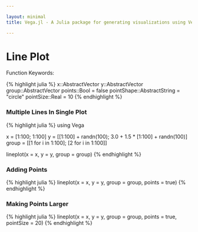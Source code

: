 ```yaml
---

layout: minimal
title: Vega.jl - A Julia package for generating visualizations using Vega

---
```


# Line Plot

Function Keywords:

{% highlight julia %}
x::AbstractVector
y::AbstractVector
group::AbstractVector
points::Bool = false
pointShape::AbstractString = "circle"
pointSize::Real = 10
{% endhighlight %}

### Multiple Lines In Single Plot
{% highlight julia %}
using Vega

x = [1:100; 1:100]
y = [[1:100] + randn(100); 3.0 + 1.5 * [1:100] + randn(100)]
group = [[1 for i in 1:100]; [2 for i in 1:100]]

lineplot(x = x, y = y, group = group)
{% endhighlight %}

<div id="lineplot"></div>
<script type="text/javascript">
parse("lineplot",
    {"name":"lineplot","height":450,"padding":"auto","marks":[{"marks":[{"properties":{"enter":{"stroke":{"field":"group","scale":"group"},"x":{"field":"x","scale":"x"},"strokeWidth":{"value":2},"y":{"field":"y","scale":"y"}}},"type":"line"}],"from":{"data":"table","transform":[{"groupby":["group"],"type":"facet"}]},"type":"group"}],"axes":[{"properties":{"title":{"fontSize":{"value":14}}},"title":"x","type":"x","scale":"x"},{"properties":{"title":{"fontSize":{"value":14}}},"title":"y","type":"y","scale":"y"}],"data":[{"name":"table","values":[{"x":1,"y2":0,"group":1,"y":-0.21321369986580918},{"x":2,"y2":0,"group":1,"y":1.3985070732602853},{"x":3,"y2":0,"group":1,"y":2.8315969128222176},{"x":4,"y2":0,"group":1,"y":5.10847552856312},{"x":5,"y2":0,"group":1,"y":5.797644115914002},{"x":6,"y2":0,"group":1,"y":5.914610430797741},{"x":7,"y2":0,"group":1,"y":6.358133569529957},{"x":8,"y2":0,"group":1,"y":8.724427862853243},{"x":9,"y2":0,"group":1,"y":8.348623156839507},{"x":10,"y2":0,"group":1,"y":9.688147067106232},{"x":11,"y2":0,"group":1,"y":10.06112602165281},{"x":12,"y2":0,"group":1,"y":12.407836524004129},{"x":13,"y2":0,"group":1,"y":12.166519018329044},{"x":14,"y2":0,"group":1,"y":13.732125499038986},{"x":15,"y2":0,"group":1,"y":14.733586123242661},{"x":16,"y2":0,"group":1,"y":14.488612805533847},{"x":17,"y2":0,"group":1,"y":17.516473995333012},{"x":18,"y2":0,"group":1,"y":18.251977860211433},{"x":19,"y2":0,"group":1,"y":18.15792770870133},{"x":20,"y2":0,"group":1,"y":21.04063141312778},{"x":21,"y2":0,"group":1,"y":21.812152189304243},{"x":22,"y2":0,"group":1,"y":21.808301374717583},{"x":23,"y2":0,"group":1,"y":22.722977307050957},{"x":24,"y2":0,"group":1,"y":24.081096920490943},{"x":25,"y2":0,"group":1,"y":26.859041975538684},{"x":26,"y2":0,"group":1,"y":25.162163164847215},{"x":27,"y2":0,"group":1,"y":26.571685780072542},{"x":28,"y2":0,"group":1,"y":28.721574341634167},{"x":29,"y2":0,"group":1,"y":29.894064600438004},{"x":30,"y2":0,"group":1,"y":31.965721152914448},{"x":31,"y2":0,"group":1,"y":31.070567235019375},{"x":32,"y2":0,"group":1,"y":32.305612978826574},{"x":33,"y2":0,"group":1,"y":32.46357128268016},{"x":34,"y2":0,"group":1,"y":35.226342922540006},{"x":35,"y2":0,"group":1,"y":35.348539381967065},{"x":36,"y2":0,"group":1,"y":36.649149265710896},{"x":37,"y2":0,"group":1,"y":36.561535257826435},{"x":38,"y2":0,"group":1,"y":38.83016849547384},{"x":39,"y2":0,"group":1,"y":37.88531526555204},{"x":40,"y2":0,"group":1,"y":41.953830739664824},{"x":41,"y2":0,"group":1,"y":40.6704309868311},{"x":42,"y2":0,"group":1,"y":43.90959115734531},{"x":43,"y2":0,"group":1,"y":43.41137075670251},{"x":44,"y2":0,"group":1,"y":43.439708012187154},{"x":45,"y2":0,"group":1,"y":44.973493872253364},{"x":46,"y2":0,"group":1,"y":46.73305937810806},{"x":47,"y2":0,"group":1,"y":44.524780522197915},{"x":48,"y2":0,"group":1,"y":48.53010059957868},{"x":49,"y2":0,"group":1,"y":49.86780586391065},{"x":50,"y2":0,"group":1,"y":49.01557973572676},{"x":51,"y2":0,"group":1,"y":51.06983350683799},{"x":52,"y2":0,"group":1,"y":51.05888914249255},{"x":53,"y2":0,"group":1,"y":52.5115001831221},{"x":54,"y2":0,"group":1,"y":53.97393201664967},{"x":55,"y2":0,"group":1,"y":53.66053030674649},{"x":56,"y2":0,"group":1,"y":56.81971516458666},{"x":57,"y2":0,"group":1,"y":56.54959472971153},{"x":58,"y2":0,"group":1,"y":59.65139846648794},{"x":59,"y2":0,"group":1,"y":60.91139767808923},{"x":60,"y2":0,"group":1,"y":58.94542235843979},{"x":61,"y2":0,"group":1,"y":61.337909839945034},{"x":62,"y2":0,"group":1,"y":62.0909948309055},{"x":63,"y2":0,"group":1,"y":62.93246429097792},{"x":64,"y2":0,"group":1,"y":64.71022829267858},{"x":65,"y2":0,"group":1,"y":66.83522495852513},{"x":66,"y2":0,"group":1,"y":66.32649430944169},{"x":67,"y2":0,"group":1,"y":66.31951475210055},{"x":68,"y2":0,"group":1,"y":68.59769112425644},{"x":69,"y2":0,"group":1,"y":71.24129489433732},{"x":70,"y2":0,"group":1,"y":69.99823432374605},{"x":71,"y2":0,"group":1,"y":71.11322741154369},{"x":72,"y2":0,"group":1,"y":71.05344626161155},{"x":73,"y2":0,"group":1,"y":74.85440091977581},{"x":74,"y2":0,"group":1,"y":75.55317648562344},{"x":75,"y2":0,"group":1,"y":75.45503129141386},{"x":76,"y2":0,"group":1,"y":76.0223616001447},{"x":77,"y2":0,"group":1,"y":74.92783509731498},{"x":78,"y2":0,"group":1,"y":78.43358351371874},{"x":79,"y2":0,"group":1,"y":78.42153512627573},{"x":80,"y2":0,"group":1,"y":81.0553229766386},{"x":81,"y2":0,"group":1,"y":80.92601877652054},{"x":82,"y2":0,"group":1,"y":83.42152175231054},{"x":83,"y2":0,"group":1,"y":83.14269072793677},{"x":84,"y2":0,"group":1,"y":82.66049263182241},{"x":85,"y2":0,"group":1,"y":84.1226306401764},{"x":86,"y2":0,"group":1,"y":86.3227262400373},{"x":87,"y2":0,"group":1,"y":86.91795276393403},{"x":88,"y2":0,"group":1,"y":86.9567853292563},{"x":89,"y2":0,"group":1,"y":87.57613065700745},{"x":90,"y2":0,"group":1,"y":91.01575331700467},{"x":91,"y2":0,"group":1,"y":90.2519113725953},{"x":92,"y2":0,"group":1,"y":91.17616274054065},{"x":93,"y2":0,"group":1,"y":94.92983067686791},{"x":94,"y2":0,"group":1,"y":94.46040371685923},{"x":95,"y2":0,"group":1,"y":94.36177173493158},{"x":96,"y2":0,"group":1,"y":95.18760778064903},{"x":97,"y2":0,"group":1,"y":97.69778288965564},{"x":98,"y2":0,"group":1,"y":98.42700274410771},{"x":99,"y2":0,"group":1,"y":98.46411758202628},{"x":100,"y2":0,"group":1,"y":99.99237690251375},{"x":1,"y2":0,"group":2,"y":3.9685809095608855},{"x":2,"y2":0,"group":2,"y":6.149192141676936},{"x":3,"y2":0,"group":2,"y":8.593510164930834},{"x":4,"y2":0,"group":2,"y":9.98002741794392},{"x":5,"y2":0,"group":2,"y":11.451741017455385},{"x":6,"y2":0,"group":2,"y":10.779480801437428},{"x":7,"y2":0,"group":2,"y":12.673383443036764},{"x":8,"y2":0,"group":2,"y":15.779652415816079},{"x":9,"y2":0,"group":2,"y":16.07431024737684},{"x":10,"y2":0,"group":2,"y":19.718430791034823},{"x":11,"y2":0,"group":2,"y":18.44486731156199},{"x":12,"y2":0,"group":2,"y":20.36963341907325},{"x":13,"y2":0,"group":2,"y":21.538324403291618},{"x":14,"y2":0,"group":2,"y":24.216897481249482},{"x":15,"y2":0,"group":2,"y":25.44331378078537},{"x":16,"y2":0,"group":2,"y":28.17716062504715},{"x":17,"y2":0,"group":2,"y":29.324767259984746},{"x":18,"y2":0,"group":2,"y":28.590212431477553},{"x":19,"y2":0,"group":2,"y":33.647350741958796},{"x":20,"y2":0,"group":2,"y":31.94460195122258},{"x":21,"y2":0,"group":2,"y":32.10993058176156},{"x":22,"y2":0,"group":2,"y":37.176152378517315},{"x":23,"y2":0,"group":2,"y":37.107742736814956},{"x":24,"y2":0,"group":2,"y":39.40000330874773},{"x":25,"y2":0,"group":2,"y":40.669962925596174},{"x":26,"y2":0,"group":2,"y":42.08993134457572},{"x":27,"y2":0,"group":2,"y":44.30713225843759},{"x":28,"y2":0,"group":2,"y":42.288610524025245},{"x":29,"y2":0,"group":2,"y":48.53422810409889},{"x":30,"y2":0,"group":2,"y":48.990086221864914},{"x":31,"y2":0,"group":2,"y":49.43089313321655},{"x":32,"y2":0,"group":2,"y":52.70011370097463},{"x":33,"y2":0,"group":2,"y":51.59397651674797},{"x":34,"y2":0,"group":2,"y":53.325677936525764},{"x":35,"y2":0,"group":2,"y":55.8915802885221},{"x":36,"y2":0,"group":2,"y":56.70748947211033},{"x":37,"y2":0,"group":2,"y":58.749497717585434},{"x":38,"y2":0,"group":2,"y":59.527144181456336},{"x":39,"y2":0,"group":2,"y":60.348222325162354},{"x":40,"y2":0,"group":2,"y":63.54229414658719},{"x":41,"y2":0,"group":2,"y":64.67848723143688},{"x":42,"y2":0,"group":2,"y":64.92756798228612},{"x":43,"y2":0,"group":2,"y":67.76726519535438},{"x":44,"y2":0,"group":2,"y":71.21237589264443},{"x":45,"y2":0,"group":2,"y":69.77569015550937},{"x":46,"y2":0,"group":2,"y":73.1012721388432},{"x":47,"y2":0,"group":2,"y":73.59417127368785},{"x":48,"y2":0,"group":2,"y":75.84215611638032},{"x":49,"y2":0,"group":2,"y":76.73475947093556},{"x":50,"y2":0,"group":2,"y":77.46857405209},{"x":51,"y2":0,"group":2,"y":79.9144765767943},{"x":52,"y2":0,"group":2,"y":82.08105451776464},{"x":53,"y2":0,"group":2,"y":81.14068541228696},{"x":54,"y2":0,"group":2,"y":83.0548092512663},{"x":55,"y2":0,"group":2,"y":83.18705331674356},{"x":56,"y2":0,"group":2,"y":86.6682304790251},{"x":57,"y2":0,"group":2,"y":89.35823774633533},{"x":58,"y2":0,"group":2,"y":88.81169496810575},{"x":59,"y2":0,"group":2,"y":91.29064909938221},{"x":60,"y2":0,"group":2,"y":95.16679912340854},{"x":61,"y2":0,"group":2,"y":94.64503334447201},{"x":62,"y2":0,"group":2,"y":95.91747999563408},{"x":63,"y2":0,"group":2,"y":97.92024281683334},{"x":64,"y2":0,"group":2,"y":99.20470318694356},{"x":65,"y2":0,"group":2,"y":102.1070866223268},{"x":66,"y2":0,"group":2,"y":100.91658655349063},{"x":67,"y2":0,"group":2,"y":104.70489423099393},{"x":68,"y2":0,"group":2,"y":103.361897018721},{"x":69,"y2":0,"group":2,"y":105.24580823943818},{"x":70,"y2":0,"group":2,"y":106.76836951385988},{"x":71,"y2":0,"group":2,"y":110.06286156236393},{"x":72,"y2":0,"group":2,"y":109.88685994626938},{"x":73,"y2":0,"group":2,"y":112.55098178782217},{"x":74,"y2":0,"group":2,"y":114.07303570647427},{"x":75,"y2":0,"group":2,"y":113.55428122965438},{"x":76,"y2":0,"group":2,"y":116.83012081628749},{"x":77,"y2":0,"group":2,"y":119.12410650710446},{"x":78,"y2":0,"group":2,"y":118.93813378644354},{"x":79,"y2":0,"group":2,"y":120.17540213210881},{"x":80,"y2":0,"group":2,"y":124.40636982141221},{"x":81,"y2":0,"group":2,"y":124.44990914337959},{"x":82,"y2":0,"group":2,"y":124.88115555001386},{"x":83,"y2":0,"group":2,"y":124.88515959908439},{"x":84,"y2":0,"group":2,"y":128.98540062176556},{"x":85,"y2":0,"group":2,"y":129.89088154610207},{"x":86,"y2":0,"group":2,"y":133.02668234574597},{"x":87,"y2":0,"group":2,"y":133.94745458144092},{"x":88,"y2":0,"group":2,"y":134.42659505555756},{"x":89,"y2":0,"group":2,"y":134.9094695238586},{"x":90,"y2":0,"group":2,"y":138.85635910791504},{"x":91,"y2":0,"group":2,"y":138.13986278789577},{"x":92,"y2":0,"group":2,"y":142.05487993405137},{"x":93,"y2":0,"group":2,"y":141.16082214190453},{"x":94,"y2":0,"group":2,"y":143.40996538818},{"x":95,"y2":0,"group":2,"y":146.4727249582702},{"x":96,"y2":0,"group":2,"y":145.1238504449773},{"x":97,"y2":0,"group":2,"y":149.26984625418515},{"x":98,"y2":0,"group":2,"y":150.52203209488368},{"x":99,"y2":0,"group":2,"y":151.3308497817558},{"x":100,"y2":0,"group":2,"y":153.52865134160825}]}],"scales":[{"name":"x","range":"width","domain":{"data":"table","field":"x"},"type":"linear"},{"name":"y","range":"height","domain":{"data":"table","field":"y"},"type":"linear"},{"name":"group","range":["rgb(166,206,227)","rgb( 31,120,180)","rgb(178,223,138)","rgb( 51,160, 44)","rgb(251,154,153)","rgb(227, 26, 28)","rgb(253,191,111)","rgb(255,127,  0)","rgb(202,178,214)","rgb(106, 61,154)","rgb(255,255,153)","rgb(177, 89, 40)"],"domain":{"data":"table","field":"group"},"type":"ordinal"}],"width":450,"legends":[{"title":"Group","fill":"group"}]}

	);
</script>

### Adding Points
{% highlight julia %}
lineplot(x = x, y = y, group = group, points = true)
{% endhighlight %}

<div id="lineplot2"></div>
<script type="text/javascript">
parse("lineplot2",
    {"name":"lineplot","height":450,"padding":"auto","marks":[{"marks":[{"properties":{"enter":{"stroke":{"field":"group","scale":"group"},"x":{"field":"x","scale":"x"},"strokeWidth":{"value":2},"y":{"field":"y","scale":"y"}}},"type":"line"},{"properties":{"enter":{"shape":{"value":"circle"},"stroke":{"field":"group","scale":"group"},"x":{"field":"x","scale":"x"},"strokeWidth":{"value":2},"size":{"value":10},"y":{"field":"y","scale":"y"}}},"type":"symbol"}],"from":{"data":"table","transform":[{"groupby":["group"],"type":"facet"}]},"type":"group"}],"axes":[{"properties":{"title":{"fontSize":{"value":14}}},"title":"x","type":"x","scale":"x"},{"properties":{"title":{"fontSize":{"value":14}}},"title":"y","type":"y","scale":"y"}],"data":[{"name":"table","values":[{"x":1,"y2":0,"group":1,"y":-0.21321369986580918},{"x":2,"y2":0,"group":1,"y":1.3985070732602853},{"x":3,"y2":0,"group":1,"y":2.8315969128222176},{"x":4,"y2":0,"group":1,"y":5.10847552856312},{"x":5,"y2":0,"group":1,"y":5.797644115914002},{"x":6,"y2":0,"group":1,"y":5.914610430797741},{"x":7,"y2":0,"group":1,"y":6.358133569529957},{"x":8,"y2":0,"group":1,"y":8.724427862853243},{"x":9,"y2":0,"group":1,"y":8.348623156839507},{"x":10,"y2":0,"group":1,"y":9.688147067106232},{"x":11,"y2":0,"group":1,"y":10.06112602165281},{"x":12,"y2":0,"group":1,"y":12.407836524004129},{"x":13,"y2":0,"group":1,"y":12.166519018329044},{"x":14,"y2":0,"group":1,"y":13.732125499038986},{"x":15,"y2":0,"group":1,"y":14.733586123242661},{"x":16,"y2":0,"group":1,"y":14.488612805533847},{"x":17,"y2":0,"group":1,"y":17.516473995333012},{"x":18,"y2":0,"group":1,"y":18.251977860211433},{"x":19,"y2":0,"group":1,"y":18.15792770870133},{"x":20,"y2":0,"group":1,"y":21.04063141312778},{"x":21,"y2":0,"group":1,"y":21.812152189304243},{"x":22,"y2":0,"group":1,"y":21.808301374717583},{"x":23,"y2":0,"group":1,"y":22.722977307050957},{"x":24,"y2":0,"group":1,"y":24.081096920490943},{"x":25,"y2":0,"group":1,"y":26.859041975538684},{"x":26,"y2":0,"group":1,"y":25.162163164847215},{"x":27,"y2":0,"group":1,"y":26.571685780072542},{"x":28,"y2":0,"group":1,"y":28.721574341634167},{"x":29,"y2":0,"group":1,"y":29.894064600438004},{"x":30,"y2":0,"group":1,"y":31.965721152914448},{"x":31,"y2":0,"group":1,"y":31.070567235019375},{"x":32,"y2":0,"group":1,"y":32.305612978826574},{"x":33,"y2":0,"group":1,"y":32.46357128268016},{"x":34,"y2":0,"group":1,"y":35.226342922540006},{"x":35,"y2":0,"group":1,"y":35.348539381967065},{"x":36,"y2":0,"group":1,"y":36.649149265710896},{"x":37,"y2":0,"group":1,"y":36.561535257826435},{"x":38,"y2":0,"group":1,"y":38.83016849547384},{"x":39,"y2":0,"group":1,"y":37.88531526555204},{"x":40,"y2":0,"group":1,"y":41.953830739664824},{"x":41,"y2":0,"group":1,"y":40.6704309868311},{"x":42,"y2":0,"group":1,"y":43.90959115734531},{"x":43,"y2":0,"group":1,"y":43.41137075670251},{"x":44,"y2":0,"group":1,"y":43.439708012187154},{"x":45,"y2":0,"group":1,"y":44.973493872253364},{"x":46,"y2":0,"group":1,"y":46.73305937810806},{"x":47,"y2":0,"group":1,"y":44.524780522197915},{"x":48,"y2":0,"group":1,"y":48.53010059957868},{"x":49,"y2":0,"group":1,"y":49.86780586391065},{"x":50,"y2":0,"group":1,"y":49.01557973572676},{"x":51,"y2":0,"group":1,"y":51.06983350683799},{"x":52,"y2":0,"group":1,"y":51.05888914249255},{"x":53,"y2":0,"group":1,"y":52.5115001831221},{"x":54,"y2":0,"group":1,"y":53.97393201664967},{"x":55,"y2":0,"group":1,"y":53.66053030674649},{"x":56,"y2":0,"group":1,"y":56.81971516458666},{"x":57,"y2":0,"group":1,"y":56.54959472971153},{"x":58,"y2":0,"group":1,"y":59.65139846648794},{"x":59,"y2":0,"group":1,"y":60.91139767808923},{"x":60,"y2":0,"group":1,"y":58.94542235843979},{"x":61,"y2":0,"group":1,"y":61.337909839945034},{"x":62,"y2":0,"group":1,"y":62.0909948309055},{"x":63,"y2":0,"group":1,"y":62.93246429097792},{"x":64,"y2":0,"group":1,"y":64.71022829267858},{"x":65,"y2":0,"group":1,"y":66.83522495852513},{"x":66,"y2":0,"group":1,"y":66.32649430944169},{"x":67,"y2":0,"group":1,"y":66.31951475210055},{"x":68,"y2":0,"group":1,"y":68.59769112425644},{"x":69,"y2":0,"group":1,"y":71.24129489433732},{"x":70,"y2":0,"group":1,"y":69.99823432374605},{"x":71,"y2":0,"group":1,"y":71.11322741154369},{"x":72,"y2":0,"group":1,"y":71.05344626161155},{"x":73,"y2":0,"group":1,"y":74.85440091977581},{"x":74,"y2":0,"group":1,"y":75.55317648562344},{"x":75,"y2":0,"group":1,"y":75.45503129141386},{"x":76,"y2":0,"group":1,"y":76.0223616001447},{"x":77,"y2":0,"group":1,"y":74.92783509731498},{"x":78,"y2":0,"group":1,"y":78.43358351371874},{"x":79,"y2":0,"group":1,"y":78.42153512627573},{"x":80,"y2":0,"group":1,"y":81.0553229766386},{"x":81,"y2":0,"group":1,"y":80.92601877652054},{"x":82,"y2":0,"group":1,"y":83.42152175231054},{"x":83,"y2":0,"group":1,"y":83.14269072793677},{"x":84,"y2":0,"group":1,"y":82.66049263182241},{"x":85,"y2":0,"group":1,"y":84.1226306401764},{"x":86,"y2":0,"group":1,"y":86.3227262400373},{"x":87,"y2":0,"group":1,"y":86.91795276393403},{"x":88,"y2":0,"group":1,"y":86.9567853292563},{"x":89,"y2":0,"group":1,"y":87.57613065700745},{"x":90,"y2":0,"group":1,"y":91.01575331700467},{"x":91,"y2":0,"group":1,"y":90.2519113725953},{"x":92,"y2":0,"group":1,"y":91.17616274054065},{"x":93,"y2":0,"group":1,"y":94.92983067686791},{"x":94,"y2":0,"group":1,"y":94.46040371685923},{"x":95,"y2":0,"group":1,"y":94.36177173493158},{"x":96,"y2":0,"group":1,"y":95.18760778064903},{"x":97,"y2":0,"group":1,"y":97.69778288965564},{"x":98,"y2":0,"group":1,"y":98.42700274410771},{"x":99,"y2":0,"group":1,"y":98.46411758202628},{"x":100,"y2":0,"group":1,"y":99.99237690251375},{"x":1,"y2":0,"group":2,"y":3.9685809095608855},{"x":2,"y2":0,"group":2,"y":6.149192141676936},{"x":3,"y2":0,"group":2,"y":8.593510164930834},{"x":4,"y2":0,"group":2,"y":9.98002741794392},{"x":5,"y2":0,"group":2,"y":11.451741017455385},{"x":6,"y2":0,"group":2,"y":10.779480801437428},{"x":7,"y2":0,"group":2,"y":12.673383443036764},{"x":8,"y2":0,"group":2,"y":15.779652415816079},{"x":9,"y2":0,"group":2,"y":16.07431024737684},{"x":10,"y2":0,"group":2,"y":19.718430791034823},{"x":11,"y2":0,"group":2,"y":18.44486731156199},{"x":12,"y2":0,"group":2,"y":20.36963341907325},{"x":13,"y2":0,"group":2,"y":21.538324403291618},{"x":14,"y2":0,"group":2,"y":24.216897481249482},{"x":15,"y2":0,"group":2,"y":25.44331378078537},{"x":16,"y2":0,"group":2,"y":28.17716062504715},{"x":17,"y2":0,"group":2,"y":29.324767259984746},{"x":18,"y2":0,"group":2,"y":28.590212431477553},{"x":19,"y2":0,"group":2,"y":33.647350741958796},{"x":20,"y2":0,"group":2,"y":31.94460195122258},{"x":21,"y2":0,"group":2,"y":32.10993058176156},{"x":22,"y2":0,"group":2,"y":37.176152378517315},{"x":23,"y2":0,"group":2,"y":37.107742736814956},{"x":24,"y2":0,"group":2,"y":39.40000330874773},{"x":25,"y2":0,"group":2,"y":40.669962925596174},{"x":26,"y2":0,"group":2,"y":42.08993134457572},{"x":27,"y2":0,"group":2,"y":44.30713225843759},{"x":28,"y2":0,"group":2,"y":42.288610524025245},{"x":29,"y2":0,"group":2,"y":48.53422810409889},{"x":30,"y2":0,"group":2,"y":48.990086221864914},{"x":31,"y2":0,"group":2,"y":49.43089313321655},{"x":32,"y2":0,"group":2,"y":52.70011370097463},{"x":33,"y2":0,"group":2,"y":51.59397651674797},{"x":34,"y2":0,"group":2,"y":53.325677936525764},{"x":35,"y2":0,"group":2,"y":55.8915802885221},{"x":36,"y2":0,"group":2,"y":56.70748947211033},{"x":37,"y2":0,"group":2,"y":58.749497717585434},{"x":38,"y2":0,"group":2,"y":59.527144181456336},{"x":39,"y2":0,"group":2,"y":60.348222325162354},{"x":40,"y2":0,"group":2,"y":63.54229414658719},{"x":41,"y2":0,"group":2,"y":64.67848723143688},{"x":42,"y2":0,"group":2,"y":64.92756798228612},{"x":43,"y2":0,"group":2,"y":67.76726519535438},{"x":44,"y2":0,"group":2,"y":71.21237589264443},{"x":45,"y2":0,"group":2,"y":69.77569015550937},{"x":46,"y2":0,"group":2,"y":73.1012721388432},{"x":47,"y2":0,"group":2,"y":73.59417127368785},{"x":48,"y2":0,"group":2,"y":75.84215611638032},{"x":49,"y2":0,"group":2,"y":76.73475947093556},{"x":50,"y2":0,"group":2,"y":77.46857405209},{"x":51,"y2":0,"group":2,"y":79.9144765767943},{"x":52,"y2":0,"group":2,"y":82.08105451776464},{"x":53,"y2":0,"group":2,"y":81.14068541228696},{"x":54,"y2":0,"group":2,"y":83.0548092512663},{"x":55,"y2":0,"group":2,"y":83.18705331674356},{"x":56,"y2":0,"group":2,"y":86.6682304790251},{"x":57,"y2":0,"group":2,"y":89.35823774633533},{"x":58,"y2":0,"group":2,"y":88.81169496810575},{"x":59,"y2":0,"group":2,"y":91.29064909938221},{"x":60,"y2":0,"group":2,"y":95.16679912340854},{"x":61,"y2":0,"group":2,"y":94.64503334447201},{"x":62,"y2":0,"group":2,"y":95.91747999563408},{"x":63,"y2":0,"group":2,"y":97.92024281683334},{"x":64,"y2":0,"group":2,"y":99.20470318694356},{"x":65,"y2":0,"group":2,"y":102.1070866223268},{"x":66,"y2":0,"group":2,"y":100.91658655349063},{"x":67,"y2":0,"group":2,"y":104.70489423099393},{"x":68,"y2":0,"group":2,"y":103.361897018721},{"x":69,"y2":0,"group":2,"y":105.24580823943818},{"x":70,"y2":0,"group":2,"y":106.76836951385988},{"x":71,"y2":0,"group":2,"y":110.06286156236393},{"x":72,"y2":0,"group":2,"y":109.88685994626938},{"x":73,"y2":0,"group":2,"y":112.55098178782217},{"x":74,"y2":0,"group":2,"y":114.07303570647427},{"x":75,"y2":0,"group":2,"y":113.55428122965438},{"x":76,"y2":0,"group":2,"y":116.83012081628749},{"x":77,"y2":0,"group":2,"y":119.12410650710446},{"x":78,"y2":0,"group":2,"y":118.93813378644354},{"x":79,"y2":0,"group":2,"y":120.17540213210881},{"x":80,"y2":0,"group":2,"y":124.40636982141221},{"x":81,"y2":0,"group":2,"y":124.44990914337959},{"x":82,"y2":0,"group":2,"y":124.88115555001386},{"x":83,"y2":0,"group":2,"y":124.88515959908439},{"x":84,"y2":0,"group":2,"y":128.98540062176556},{"x":85,"y2":0,"group":2,"y":129.89088154610207},{"x":86,"y2":0,"group":2,"y":133.02668234574597},{"x":87,"y2":0,"group":2,"y":133.94745458144092},{"x":88,"y2":0,"group":2,"y":134.42659505555756},{"x":89,"y2":0,"group":2,"y":134.9094695238586},{"x":90,"y2":0,"group":2,"y":138.85635910791504},{"x":91,"y2":0,"group":2,"y":138.13986278789577},{"x":92,"y2":0,"group":2,"y":142.05487993405137},{"x":93,"y2":0,"group":2,"y":141.16082214190453},{"x":94,"y2":0,"group":2,"y":143.40996538818},{"x":95,"y2":0,"group":2,"y":146.4727249582702},{"x":96,"y2":0,"group":2,"y":145.1238504449773},{"x":97,"y2":0,"group":2,"y":149.26984625418515},{"x":98,"y2":0,"group":2,"y":150.52203209488368},{"x":99,"y2":0,"group":2,"y":151.3308497817558},{"x":100,"y2":0,"group":2,"y":153.52865134160825}]}],"scales":[{"name":"x","range":"width","domain":{"data":"table","field":"x"},"type":"linear"},{"name":"y","range":"height","domain":{"data":"table","field":"y"},"type":"linear"},{"name":"group","range":["rgb(166,206,227)","rgb( 31,120,180)","rgb(178,223,138)","rgb( 51,160, 44)","rgb(251,154,153)","rgb(227, 26, 28)","rgb(253,191,111)","rgb(255,127,  0)","rgb(202,178,214)","rgb(106, 61,154)","rgb(255,255,153)","rgb(177, 89, 40)"],"domain":{"data":"table","field":"group"},"type":"ordinal"}],"width":450,"legends":[{"title":"Group","fill":"group"}]}

	);
</script>

### Making Points Larger
{% highlight julia %}
lineplot(x = x, y = y, group = group, points = true, pointSize = 20)
{% endhighlight %}

<div id="lineplot3"></div>
<script type="text/javascript">
parse("lineplot3",
    {"name":"lineplot","height":450,"padding":"auto","marks":[{"marks":[{"properties":{"enter":{"stroke":{"field":"group","scale":"group"},"x":{"field":"x","scale":"x"},"strokeWidth":{"value":2},"y":{"field":"y","scale":"y"}}},"type":"line"},{"properties":{"enter":{"shape":{"value":"circle"},"stroke":{"field":"group","scale":"group"},"x":{"field":"x","scale":"x"},"strokeWidth":{"value":2},"size":{"value":20},"y":{"field":"y","scale":"y"}}},"type":"symbol"}],"from":{"data":"table","transform":[{"groupby":["group"],"type":"facet"}]},"type":"group"}],"axes":[{"properties":{"title":{"fontSize":{"value":14}}},"title":"x","type":"x","scale":"x"},{"properties":{"title":{"fontSize":{"value":14}}},"title":"y","type":"y","scale":"y"}],"data":[{"name":"table","values":[{"x":1,"y2":0,"group":1,"y":-0.21321369986580918},{"x":2,"y2":0,"group":1,"y":1.3985070732602853},{"x":3,"y2":0,"group":1,"y":2.8315969128222176},{"x":4,"y2":0,"group":1,"y":5.10847552856312},{"x":5,"y2":0,"group":1,"y":5.797644115914002},{"x":6,"y2":0,"group":1,"y":5.914610430797741},{"x":7,"y2":0,"group":1,"y":6.358133569529957},{"x":8,"y2":0,"group":1,"y":8.724427862853243},{"x":9,"y2":0,"group":1,"y":8.348623156839507},{"x":10,"y2":0,"group":1,"y":9.688147067106232},{"x":11,"y2":0,"group":1,"y":10.06112602165281},{"x":12,"y2":0,"group":1,"y":12.407836524004129},{"x":13,"y2":0,"group":1,"y":12.166519018329044},{"x":14,"y2":0,"group":1,"y":13.732125499038986},{"x":15,"y2":0,"group":1,"y":14.733586123242661},{"x":16,"y2":0,"group":1,"y":14.488612805533847},{"x":17,"y2":0,"group":1,"y":17.516473995333012},{"x":18,"y2":0,"group":1,"y":18.251977860211433},{"x":19,"y2":0,"group":1,"y":18.15792770870133},{"x":20,"y2":0,"group":1,"y":21.04063141312778},{"x":21,"y2":0,"group":1,"y":21.812152189304243},{"x":22,"y2":0,"group":1,"y":21.808301374717583},{"x":23,"y2":0,"group":1,"y":22.722977307050957},{"x":24,"y2":0,"group":1,"y":24.081096920490943},{"x":25,"y2":0,"group":1,"y":26.859041975538684},{"x":26,"y2":0,"group":1,"y":25.162163164847215},{"x":27,"y2":0,"group":1,"y":26.571685780072542},{"x":28,"y2":0,"group":1,"y":28.721574341634167},{"x":29,"y2":0,"group":1,"y":29.894064600438004},{"x":30,"y2":0,"group":1,"y":31.965721152914448},{"x":31,"y2":0,"group":1,"y":31.070567235019375},{"x":32,"y2":0,"group":1,"y":32.305612978826574},{"x":33,"y2":0,"group":1,"y":32.46357128268016},{"x":34,"y2":0,"group":1,"y":35.226342922540006},{"x":35,"y2":0,"group":1,"y":35.348539381967065},{"x":36,"y2":0,"group":1,"y":36.649149265710896},{"x":37,"y2":0,"group":1,"y":36.561535257826435},{"x":38,"y2":0,"group":1,"y":38.83016849547384},{"x":39,"y2":0,"group":1,"y":37.88531526555204},{"x":40,"y2":0,"group":1,"y":41.953830739664824},{"x":41,"y2":0,"group":1,"y":40.6704309868311},{"x":42,"y2":0,"group":1,"y":43.90959115734531},{"x":43,"y2":0,"group":1,"y":43.41137075670251},{"x":44,"y2":0,"group":1,"y":43.439708012187154},{"x":45,"y2":0,"group":1,"y":44.973493872253364},{"x":46,"y2":0,"group":1,"y":46.73305937810806},{"x":47,"y2":0,"group":1,"y":44.524780522197915},{"x":48,"y2":0,"group":1,"y":48.53010059957868},{"x":49,"y2":0,"group":1,"y":49.86780586391065},{"x":50,"y2":0,"group":1,"y":49.01557973572676},{"x":51,"y2":0,"group":1,"y":51.06983350683799},{"x":52,"y2":0,"group":1,"y":51.05888914249255},{"x":53,"y2":0,"group":1,"y":52.5115001831221},{"x":54,"y2":0,"group":1,"y":53.97393201664967},{"x":55,"y2":0,"group":1,"y":53.66053030674649},{"x":56,"y2":0,"group":1,"y":56.81971516458666},{"x":57,"y2":0,"group":1,"y":56.54959472971153},{"x":58,"y2":0,"group":1,"y":59.65139846648794},{"x":59,"y2":0,"group":1,"y":60.91139767808923},{"x":60,"y2":0,"group":1,"y":58.94542235843979},{"x":61,"y2":0,"group":1,"y":61.337909839945034},{"x":62,"y2":0,"group":1,"y":62.0909948309055},{"x":63,"y2":0,"group":1,"y":62.93246429097792},{"x":64,"y2":0,"group":1,"y":64.71022829267858},{"x":65,"y2":0,"group":1,"y":66.83522495852513},{"x":66,"y2":0,"group":1,"y":66.32649430944169},{"x":67,"y2":0,"group":1,"y":66.31951475210055},{"x":68,"y2":0,"group":1,"y":68.59769112425644},{"x":69,"y2":0,"group":1,"y":71.24129489433732},{"x":70,"y2":0,"group":1,"y":69.99823432374605},{"x":71,"y2":0,"group":1,"y":71.11322741154369},{"x":72,"y2":0,"group":1,"y":71.05344626161155},{"x":73,"y2":0,"group":1,"y":74.85440091977581},{"x":74,"y2":0,"group":1,"y":75.55317648562344},{"x":75,"y2":0,"group":1,"y":75.45503129141386},{"x":76,"y2":0,"group":1,"y":76.0223616001447},{"x":77,"y2":0,"group":1,"y":74.92783509731498},{"x":78,"y2":0,"group":1,"y":78.43358351371874},{"x":79,"y2":0,"group":1,"y":78.42153512627573},{"x":80,"y2":0,"group":1,"y":81.0553229766386},{"x":81,"y2":0,"group":1,"y":80.92601877652054},{"x":82,"y2":0,"group":1,"y":83.42152175231054},{"x":83,"y2":0,"group":1,"y":83.14269072793677},{"x":84,"y2":0,"group":1,"y":82.66049263182241},{"x":85,"y2":0,"group":1,"y":84.1226306401764},{"x":86,"y2":0,"group":1,"y":86.3227262400373},{"x":87,"y2":0,"group":1,"y":86.91795276393403},{"x":88,"y2":0,"group":1,"y":86.9567853292563},{"x":89,"y2":0,"group":1,"y":87.57613065700745},{"x":90,"y2":0,"group":1,"y":91.01575331700467},{"x":91,"y2":0,"group":1,"y":90.2519113725953},{"x":92,"y2":0,"group":1,"y":91.17616274054065},{"x":93,"y2":0,"group":1,"y":94.92983067686791},{"x":94,"y2":0,"group":1,"y":94.46040371685923},{"x":95,"y2":0,"group":1,"y":94.36177173493158},{"x":96,"y2":0,"group":1,"y":95.18760778064903},{"x":97,"y2":0,"group":1,"y":97.69778288965564},{"x":98,"y2":0,"group":1,"y":98.42700274410771},{"x":99,"y2":0,"group":1,"y":98.46411758202628},{"x":100,"y2":0,"group":1,"y":99.99237690251375},{"x":1,"y2":0,"group":2,"y":3.9685809095608855},{"x":2,"y2":0,"group":2,"y":6.149192141676936},{"x":3,"y2":0,"group":2,"y":8.593510164930834},{"x":4,"y2":0,"group":2,"y":9.98002741794392},{"x":5,"y2":0,"group":2,"y":11.451741017455385},{"x":6,"y2":0,"group":2,"y":10.779480801437428},{"x":7,"y2":0,"group":2,"y":12.673383443036764},{"x":8,"y2":0,"group":2,"y":15.779652415816079},{"x":9,"y2":0,"group":2,"y":16.07431024737684},{"x":10,"y2":0,"group":2,"y":19.718430791034823},{"x":11,"y2":0,"group":2,"y":18.44486731156199},{"x":12,"y2":0,"group":2,"y":20.36963341907325},{"x":13,"y2":0,"group":2,"y":21.538324403291618},{"x":14,"y2":0,"group":2,"y":24.216897481249482},{"x":15,"y2":0,"group":2,"y":25.44331378078537},{"x":16,"y2":0,"group":2,"y":28.17716062504715},{"x":17,"y2":0,"group":2,"y":29.324767259984746},{"x":18,"y2":0,"group":2,"y":28.590212431477553},{"x":19,"y2":0,"group":2,"y":33.647350741958796},{"x":20,"y2":0,"group":2,"y":31.94460195122258},{"x":21,"y2":0,"group":2,"y":32.10993058176156},{"x":22,"y2":0,"group":2,"y":37.176152378517315},{"x":23,"y2":0,"group":2,"y":37.107742736814956},{"x":24,"y2":0,"group":2,"y":39.40000330874773},{"x":25,"y2":0,"group":2,"y":40.669962925596174},{"x":26,"y2":0,"group":2,"y":42.08993134457572},{"x":27,"y2":0,"group":2,"y":44.30713225843759},{"x":28,"y2":0,"group":2,"y":42.288610524025245},{"x":29,"y2":0,"group":2,"y":48.53422810409889},{"x":30,"y2":0,"group":2,"y":48.990086221864914},{"x":31,"y2":0,"group":2,"y":49.43089313321655},{"x":32,"y2":0,"group":2,"y":52.70011370097463},{"x":33,"y2":0,"group":2,"y":51.59397651674797},{"x":34,"y2":0,"group":2,"y":53.325677936525764},{"x":35,"y2":0,"group":2,"y":55.8915802885221},{"x":36,"y2":0,"group":2,"y":56.70748947211033},{"x":37,"y2":0,"group":2,"y":58.749497717585434},{"x":38,"y2":0,"group":2,"y":59.527144181456336},{"x":39,"y2":0,"group":2,"y":60.348222325162354},{"x":40,"y2":0,"group":2,"y":63.54229414658719},{"x":41,"y2":0,"group":2,"y":64.67848723143688},{"x":42,"y2":0,"group":2,"y":64.92756798228612},{"x":43,"y2":0,"group":2,"y":67.76726519535438},{"x":44,"y2":0,"group":2,"y":71.21237589264443},{"x":45,"y2":0,"group":2,"y":69.77569015550937},{"x":46,"y2":0,"group":2,"y":73.1012721388432},{"x":47,"y2":0,"group":2,"y":73.59417127368785},{"x":48,"y2":0,"group":2,"y":75.84215611638032},{"x":49,"y2":0,"group":2,"y":76.73475947093556},{"x":50,"y2":0,"group":2,"y":77.46857405209},{"x":51,"y2":0,"group":2,"y":79.9144765767943},{"x":52,"y2":0,"group":2,"y":82.08105451776464},{"x":53,"y2":0,"group":2,"y":81.14068541228696},{"x":54,"y2":0,"group":2,"y":83.0548092512663},{"x":55,"y2":0,"group":2,"y":83.18705331674356},{"x":56,"y2":0,"group":2,"y":86.6682304790251},{"x":57,"y2":0,"group":2,"y":89.35823774633533},{"x":58,"y2":0,"group":2,"y":88.81169496810575},{"x":59,"y2":0,"group":2,"y":91.29064909938221},{"x":60,"y2":0,"group":2,"y":95.16679912340854},{"x":61,"y2":0,"group":2,"y":94.64503334447201},{"x":62,"y2":0,"group":2,"y":95.91747999563408},{"x":63,"y2":0,"group":2,"y":97.92024281683334},{"x":64,"y2":0,"group":2,"y":99.20470318694356},{"x":65,"y2":0,"group":2,"y":102.1070866223268},{"x":66,"y2":0,"group":2,"y":100.91658655349063},{"x":67,"y2":0,"group":2,"y":104.70489423099393},{"x":68,"y2":0,"group":2,"y":103.361897018721},{"x":69,"y2":0,"group":2,"y":105.24580823943818},{"x":70,"y2":0,"group":2,"y":106.76836951385988},{"x":71,"y2":0,"group":2,"y":110.06286156236393},{"x":72,"y2":0,"group":2,"y":109.88685994626938},{"x":73,"y2":0,"group":2,"y":112.55098178782217},{"x":74,"y2":0,"group":2,"y":114.07303570647427},{"x":75,"y2":0,"group":2,"y":113.55428122965438},{"x":76,"y2":0,"group":2,"y":116.83012081628749},{"x":77,"y2":0,"group":2,"y":119.12410650710446},{"x":78,"y2":0,"group":2,"y":118.93813378644354},{"x":79,"y2":0,"group":2,"y":120.17540213210881},{"x":80,"y2":0,"group":2,"y":124.40636982141221},{"x":81,"y2":0,"group":2,"y":124.44990914337959},{"x":82,"y2":0,"group":2,"y":124.88115555001386},{"x":83,"y2":0,"group":2,"y":124.88515959908439},{"x":84,"y2":0,"group":2,"y":128.98540062176556},{"x":85,"y2":0,"group":2,"y":129.89088154610207},{"x":86,"y2":0,"group":2,"y":133.02668234574597},{"x":87,"y2":0,"group":2,"y":133.94745458144092},{"x":88,"y2":0,"group":2,"y":134.42659505555756},{"x":89,"y2":0,"group":2,"y":134.9094695238586},{"x":90,"y2":0,"group":2,"y":138.85635910791504},{"x":91,"y2":0,"group":2,"y":138.13986278789577},{"x":92,"y2":0,"group":2,"y":142.05487993405137},{"x":93,"y2":0,"group":2,"y":141.16082214190453},{"x":94,"y2":0,"group":2,"y":143.40996538818},{"x":95,"y2":0,"group":2,"y":146.4727249582702},{"x":96,"y2":0,"group":2,"y":145.1238504449773},{"x":97,"y2":0,"group":2,"y":149.26984625418515},{"x":98,"y2":0,"group":2,"y":150.52203209488368},{"x":99,"y2":0,"group":2,"y":151.3308497817558},{"x":100,"y2":0,"group":2,"y":153.52865134160825}]}],"scales":[{"name":"x","range":"width","domain":{"data":"table","field":"x"},"type":"linear"},{"name":"y","range":"height","domain":{"data":"table","field":"y"},"type":"linear"},{"name":"group","range":["rgb(166,206,227)","rgb( 31,120,180)","rgb(178,223,138)","rgb( 51,160, 44)","rgb(251,154,153)","rgb(227, 26, 28)","rgb(253,191,111)","rgb(255,127,  0)","rgb(202,178,214)","rgb(106, 61,154)","rgb(255,255,153)","rgb(177, 89, 40)"],"domain":{"data":"table","field":"group"},"type":"ordinal"}],"width":450,"legends":[{"title":"Group","fill":"group"}]}

	);
</script>